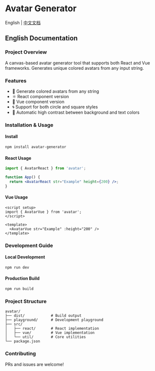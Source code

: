 # Avatar Generator

English | [中文文档](./README_Zh.MD)

## English Documentation

### Project Overview
A canvas-based avatar generator tool that supports both React and Vue frameworks. Generates unique colored avatars from any input string.

### Features
- 🎨 Generate colored avatars from any string
- ⚛️ React component version
- 🖖 Vue component version
- 🌀 Support for both circle and square styles
- 🎯 Automatic high contrast between background and text colors

### Installation & Usage

#### Install
```bash
npm install avatar-generator
```

#### React Usage
```jsx
import { AvatarReact } from 'avatar';

function App() {
  return <AvatarReact str="Example" height={200} />;
}
```

#### Vue Usage
```vue
<script setup>
import { AvatarVue } from 'avatar';
</script>

<template>
  <AvatarVue str="Example" :height="200" />
</template>
```

### Development Guide

#### Local Development
```bash
npm run dev
```

#### Production Build
```bash
npm run build
```

### Project Structure
```
avatar/
├── dist/            # Build output
├── playground/      # Development playground
├── src/
│   ├── react/       # React implementation
│   ├── vue/         # Vue implementation
│   └── util/        # Core utilities
└── package.json
```

### Contributing
PRs and issues are welcome!